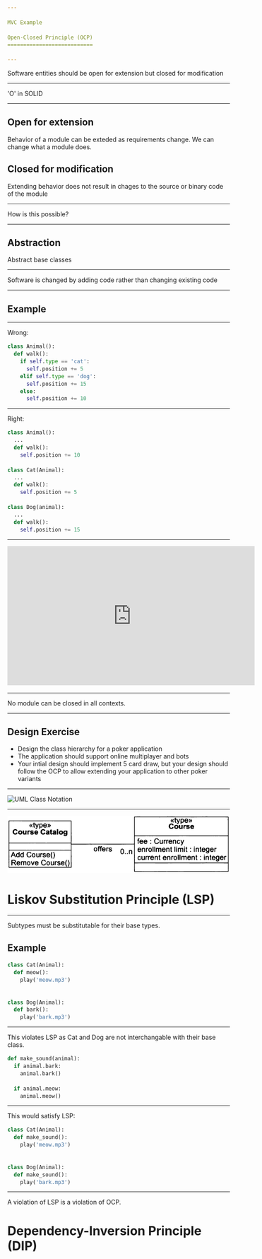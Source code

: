```yaml
---

MVC Example

Open-Closed Principle (OCP)
===========================

---
```


Software entities should be open for extension but closed for modification

---

'O' in SOLID

---

Open for extension
------------------

Behavior of a module can be exteded as requirements change. We can change what a module does.

Closed for modification
-----------------------

Extending behavior does not result in chages to the source or binary code of the module

---

How is this possible?

---

Abstraction
-----------

Abstract base classes

---

Software is changed by adding code rather than changing existing code

---

Example
-------

---

Wrong:

```python
class Animal():
  def walk():
    if self.type == 'cat':
      self.position += 5
    elif self.type == 'dog':
      self.position += 15
    else:
      self.position += 10
```

---

Right:

```python
class Animal():
  ...
  def walk():
    self.position += 10

class Cat(Animal):
  ...
  def walk():
    self.position += 5

class Dog(animal):
  ...
  def walk():
    self.position += 15
```

---

<iframe width="560" height="315" src="https://www.youtube.com/embed/Ryhy7333mqQ" frameborder="0" allow="accelerometer; autoplay; encrypted-media; gyroscope; picture-in-picture" allowfullscreen></iframe>

---

No module can be closed in all contexts.

---

Design Exercise
---------------

- Design the class hierarchy for a poker application
- The application should support online multiplayer and bots
- Your intial design should implement 5 card draw, but your design should follow the OCP to allow extending your application to other poker variants

---

![UML Class Notation](https://upload.wikimedia.org/wikipedia/commons/thumb/4/41/BankAccount1.svg/800px-BankAccount1.svg.png)

---

![UML Class Relationships](figures/a-2.png)

Liskov Substitution Principle (LSP)
===================================

---

Subtypes must be substitutable for their base types.

Example
-------

```python
class Cat(Animal):
  def meow():
    play('meow.mp3')


class Dog(Animal):
  def bark():
    play('bark.mp3')
```

---

This violates LSP as Cat and Dog are not interchangable with their base class.

```python
def make_sound(animal):
  if animal.bark:
    animal.bark()

  if animal.meow:
    animal.meow()
```

---

This would satisfy LSP:

```python
class Cat(Animal):
  def make_sound():
    play('meow.mp3')


class Dog(Animal):
  def make_sound():
    play('bark.mp3')
```

---

A violation of LSP is a violation of OCP.

Dependency-Inversion Principle (DIP)
====================================


